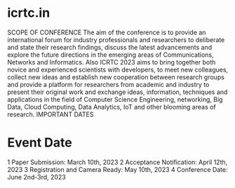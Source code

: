 # icrtc.in

SCOPE OF CONFERENCE
The aim of the conference is to provide an international forum for industry professionals and researchers to deliberate and state their research findings, discuss the latest advancements and explore the future directions in the emerging areas of Communications, Networks and Informatics.
Also ICRTC 2023 aims to bring together both novice and experienced scientists with developers, to meet new colleagues, collect new ideas and establish new cooperation between research groups and provide a platform for researchers from academic and industry to present their original work and exchange ideas, information, techniques and applications in the field of Computer Science Engineering, networking, Big Data, Cloud Computing, Data Analytics, IoT and other blooming areas of research. 
IMPORTANT DATES
#	Event	Date
1	Paper Submission: March 10th, 2023
2	Acceptance Notification: April 12th, 2023
3	Registration and Camera Ready: May 10th, 2023
4	Conference Date: June 2nd-3rd, 2023
